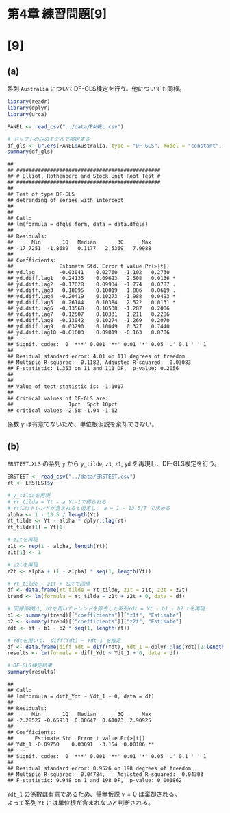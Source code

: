 第4章 練習問題\[9\]
================

# \[9\]

## (a)

系列 `Australia` についてDF-GLS検定を行う。他についても同様。

``` r
library(readr)
library(dplyr)
library(urca)

PANEL <- read_csv("../data/PANEL.csv")

# ドリフトのみのモデルで検定する
df_gls <- ur.ers(PANEL$Australia, type = "DF-GLS", model = "constant", lag.max = 10)
summary(df_gls)
```

    ## 
    ## ############################################### 
    ## # Elliot, Rothenberg and Stock Unit Root Test # 
    ## ############################################### 
    ## 
    ## Test of type DF-GLS 
    ## detrending of series with intercept 
    ## 
    ## 
    ## Call:
    ## lm(formula = dfgls.form, data = data.dfgls)
    ## 
    ## Residuals:
    ##      Min       1Q   Median       3Q      Max 
    ## -17.7251  -1.8689   0.1177   2.5369   7.9988 
    ## 
    ## Coefficients:
    ##               Estimate Std. Error t value Pr(>|t|)  
    ## yd.lag        -0.03041    0.02760  -1.102   0.2730  
    ## yd.diff.lag1   0.24135    0.09623   2.508   0.0136 *
    ## yd.diff.lag2  -0.17628    0.09934  -1.774   0.0787 .
    ## yd.diff.lag3   0.18895    0.10019   1.886   0.0619 .
    ## yd.diff.lag4  -0.20419    0.10273  -1.988   0.0493 *
    ## yd.diff.lag5   0.26184    0.10384   2.522   0.0131 *
    ## yd.diff.lag6  -0.13568    0.10538  -1.287   0.2006  
    ## yd.diff.lag7   0.12507    0.10331   1.211   0.2286  
    ## yd.diff.lag8  -0.13042    0.10274  -1.269   0.2070  
    ## yd.diff.lag9   0.03290    0.10049   0.327   0.7440  
    ## yd.diff.lag10 -0.01603    0.09819  -0.163   0.8706  
    ## ---
    ## Signif. codes:  0 '***' 0.001 '**' 0.01 '*' 0.05 '.' 0.1 ' ' 1
    ## 
    ## Residual standard error: 4.01 on 111 degrees of freedom
    ## Multiple R-squared:  0.1182, Adjusted R-squared:  0.03083 
    ## F-statistic: 1.353 on 11 and 111 DF,  p-value: 0.2056
    ## 
    ## 
    ## Value of test-statistic is: -1.1017 
    ## 
    ## Critical values of DF-GLS are:
    ##                  1pct  5pct 10pct
    ## critical values -2.58 -1.94 -1.62

係数 $\gamma$ は有意でないため、単位根仮説を棄却できない。

## (b)

`ERSTEST.XLS` の系列 `y` から `y_tilde`, `z1`, `z1`, `yd`
を再現し、DF-GLS検定を行う。

``` r
ERSTEST <- read_csv("../data/ERSTEST.csv")
Yt <- ERSTEST$y

# y_tildaを再現
# Yt_tilda = Yt - a Yt-1で得られる
# Ytにはトレンドが含まれると仮定し、 a = 1 - 13.5/T で求める
alpha <- 1 - 13.5 / length(Yt)
Yt_tilde <- Yt - alpha * dplyr::lag(Yt)
Yt_tilde[1] = Yt[1]

# z1tを再現
z1t <- rep(1 - alpha, length(Yt))
z1t[1] <- 1

# z2tを再現
z2t <- alpha + (1 - alpha) * seq(1, length(Yt))

# Yt_tilde ~ z1t + z2tで回帰
df <- data.frame(Yt_tilde = Yt_tilde, z1t = z1t, z2t = z2t)
trend <- lm(formula = Yt_tilde ~ z1t + z2t + 0, data = df)

# 回帰係数b1, b2を用いてトレンドを除去した系列Ydt = Yt - b1 - b2 tを再現
b1 <- summary(trend)[["coefficients"]]["z1t", "Estimate"] 
b2 <- summary(trend)[["coefficients"]]["z2t", "Estimate"] 
Ydt <- Yt - b1 - b2 * seq(1, length(Yt))

# Ydtを用いて、 diff(Ydt) ~ Ydt-1 を推定
df <- data.frame(diff_Ydt = diff(Ydt), Ydt_1 = dplyr::lag(Ydt)[2:length(Ydt)])
results <- lm(formula = diff_Ydt ~ Ydt_1 + 0, data = df)

# DF-GLS検定結果
summary(results)
```

    ## 
    ## Call:
    ## lm(formula = diff_Ydt ~ Ydt_1 + 0, data = df)
    ## 
    ## Residuals:
    ##      Min       1Q   Median       3Q      Max 
    ## -2.28527 -0.65913  0.00647  0.61073  2.90925 
    ## 
    ## Coefficients:
    ##       Estimate Std. Error t value Pr(>|t|)   
    ## Ydt_1 -0.09750    0.03091  -3.154  0.00186 **
    ## ---
    ## Signif. codes:  0 '***' 0.001 '**' 0.01 '*' 0.05 '.' 0.1 ' ' 1
    ## 
    ## Residual standard error: 0.9526 on 198 degrees of freedom
    ## Multiple R-squared:  0.04784,    Adjusted R-squared:  0.04303 
    ## F-statistic: 9.948 on 1 and 198 DF,  p-value: 0.001862

`Ydt_1` の係数は有意であるため、帰無仮説 $\gamma = 0$ は棄却される。  
よって系列 `Yt` には単位根が含まれないと判断される。
